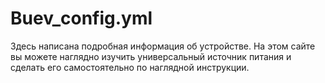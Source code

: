 # Buev_config.yml
Здесь написана подробная информация об устройстве. На этом сайте вы можете наглядно изучить универсальный источник питания и сделать его самостоятельно по наглядной инструкции.
